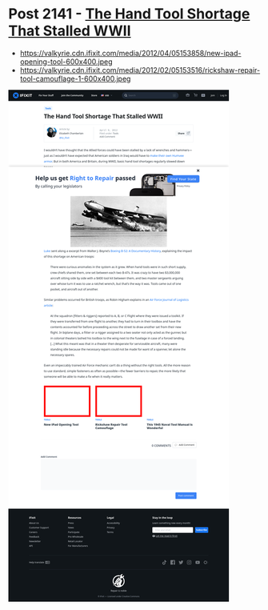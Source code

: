 # Post 2141 - [The Hand Tool Shortage That Stalled WWII](https://www.ifixit.com/News/2141/the-hand-tool-shortage-that-stalled-wwii)

- https://valkyrie.cdn.ifixit.com/media/2012/04/05153858/new-ipad-opening-tool-600x400.jpeg
- https://valkyrie.cdn.ifixit.com/media/2012/02/05153516/rickshaw-repair-tool-camouflage-1-600x400.jpeg

![screencap](screenshots/b16d905a-fe45-472f-ae31-37f60490ba41.png)
